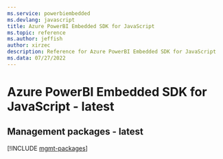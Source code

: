 ```yaml
---
ms.service: powerbiembedded
ms.devlang: javascript
title: Azure PowerBI Embedded SDK for JavaScript
ms.topic: reference
ms.author: jeffish
author: xirzec
description: Reference for Azure PowerBI Embedded SDK for JavaScript
ms.data: 07/27/2022
---
```

# Azure PowerBI Embedded SDK for JavaScript - latest

## Management packages - latest
[!INCLUDE [mgmt-packages](powerbi-embedded-mgmt-index.md)]